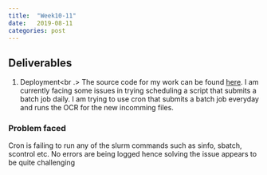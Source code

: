```yaml
---
title:  "Week10-11"
date:   2019-08-11 
categories: post
---
```


## Deliverables
1. Deployment<br .>
The source code for my work can be found [here](https://www.github.com/Poulami-Sarkar/Bengali-Hindi-OCR).
I am currently facing some issues in trying scheduling a script that submits a batch job daily. I am trying to use cron that submits a batch job everyday and runs the OCR for the new incomming files.

### Problem faced
Cron is failing to run any of the slurm commands such as sinfo, sbatch, scontrol etc. No errors are being logged hence solving the issue appears to be quite challenging

